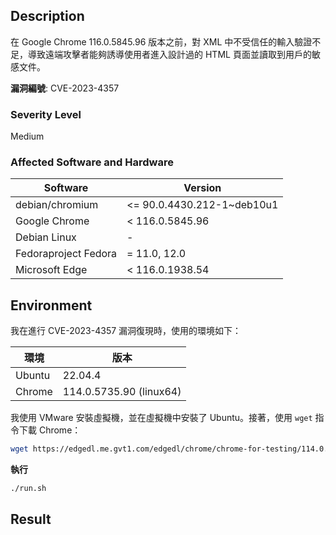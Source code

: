 ## Description
在 Google Chrome 116.0.5845.96 版本之前，對 XML 中不受信任的輸入驗證不足，導致遠端攻擊者能夠誘導使用者進入設計過的 HTML 頁面並讀取到用戶的敏感文件。

**漏洞編號**: CVE-2023-4357

### Severity Level
Medium

### Affected Software and Hardware

| Software            | Version                          |
|---------------------|----------------------------------|
| debian/chromium     | <= 90.0.4430.212-1~deb10u1       |
| Google Chrome       | < 116.0.5845.96                  |
| Debian Linux        | -                                |
| Fedoraproject Fedora| = 11.0, 12.0                     |
| Microsoft Edge      | < 116.0.1938.54                  |

## Environment

我在進行 CVE-2023-4357 漏洞復現時，使用的環境如下：

| 環境       | 版本                             |
|------------|----------------------------------|
| Ubuntu     | 22.04.4                          |
| Chrome     | 114.0.5735.90 (linux64)          |

我使用 VMware 安裝虛擬機，並在虛擬機中安裝了 Ubuntu。接著，使用 `wget` 指令下載 Chrome：

```bash
wget https://edgedl.me.gvt1.com/edgedl/chrome/chrome-for-testing/114.0.5735.90/linux64/chrome-linux64.zip
```
**執行**
```bash
./run.sh
```
## Result

